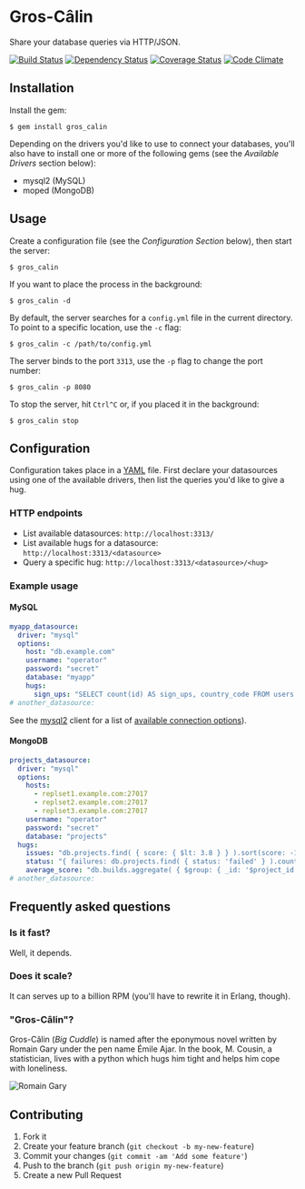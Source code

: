 # Gros-Câlin

Share your database queries via HTTP/JSON.

[![Build Status](https://travis-ci.org/servebox/gros_calin.png)](https://travis-ci.org/servebox/gros_calin)
[![Dependency Status](https://gemnasium.com/servebox/gros_calin.png)](https://gemnasium.com/servebox/gros_calin)
[![Coverage Status](https://coveralls.io/repos/servebox/gros_calin/badge.png)](https://coveralls.io/r/servebox/gros_calin)
[![Code Climate](https://codeclimate.com/github/servebox/gros_calin.png)](https://codeclimate.com/github/servebox/gros_calin)

## Installation

Install the gem:

    $ gem install gros_calin

Depending on the drivers you'd like to use to connect your databases, you'll
also have to install one or more of the following gems (see the
_Available Drivers_ section below):

* mysql2 (MySQL)
* moped (MongoDB)

## Usage

Create a configuration file (see the _Configuration Section_ below), then start
the server:

    $ gros_calin

If you want to place the process in the background:

    $ gros_calin -d

By default, the server searches for a `config.yml` file in the current
directory. To point to a specific location, use the `-c` flag:

    $ gros_calin -c /path/to/config.yml

The server binds to the port `3313`, use the `-p` flag to change the port
number:

    $ gros_calin -p 8080

To stop the server, hit `Ctrl^C` or, if you placed it in the background:

    $ gros_calin stop

## Configuration

Configuration takes place in a [YAML](http://en.wikipedia.org/wiki/YAML) file.
First declare your datasources using one of the available drivers, then list the
queries you'd like to give a hug.

### HTTP endpoints

* List available datasources: `http://localhost:3313/`
* List available hugs for a datasource: `http://localhost:3313/<datasource>`
* Query a specific hug: `http://localhost:3313/<datasource>/<hug>`

### Example usage

#### MySQL

```yaml
myapp_datasource:
  driver: "mysql"
  options:
    host: "db.example.com"
    username: "operator"
    password: "secret"
    database: "myapp"
    hugs:
      sign_ups: "SELECT count(id) AS sign_ups, country_code FROM users WHERE created_at DATE_SUB( NOW(), INTERVAL 24 HOUR) GROUP by country_code;"
# another_datasource:
```

See the [mysql2](https://github.com/brianmario/mysql2) client for a list
of [available connection
options](https://github.com/brianmario/mysql2#connection-options)).

#### MongoDB

```yaml
projects_datasource:
  driver: "mysql"
  options:
    hosts:
      - replset1.example.com:27017
      - replset2.example.com:27017
      - replset3.example.com:27017
    username: "operator"
    password: "secret"
    database: "projects"
  hugs:
    issues: "db.projects.find( { score: { $lt: 3.8 } } ).sort(score: -1).toArray()"
    status: "{ failures: db.projects.find( { status: 'failed' } ).count(), success: db.projects.find( { status: 'success' } ).count() }"
    average_score: "db.builds.aggregate( { $group: { _id: '$project_id', builds: { $avg: '$score' } } }).result"
# another_datasource:
```

## Frequently asked questions

### Is it fast?

Well, it depends.

### Does it scale?

It can serves up to a billion RPM (you'll have to rewrite it in Erlang, though).

### "Gros-Câlin"?

Gros-Câlin (_Big Cuddle_) is named after the eponymous novel written by Romain
Gary under the pen name Émile Ajar. In the book, M. Cousin, a statistician,
lives with a python which hugs him tight and helps him cope with loneliness.

![Romain Gary](https://raw.github.com/servebox/gros_calin/master/romain-gary.jpg)

## Contributing

1. Fork it
2. Create your feature branch (`git checkout -b my-new-feature`)
3. Commit your changes (`git commit -am 'Add some feature'`)
4. Push to the branch (`git push origin my-new-feature`)
5. Create a new Pull Request
